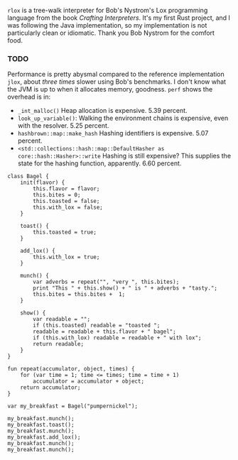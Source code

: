 `rlox` is a tree-walk interpreter for Bob's Nystrom's Lox programming language
from the book _Crafting Interpreters_. It's my first Rust project, and I was
following the Java implementation, so my implementation is not particularly
clean or idiomatic. Thank you Bob Nystrom for the comfort food.

### TODO

Performance is pretty abysmal compared to the reference implementation `jlox`,
about _three times_ slower using Bob's benchmarks. I don't know what the JVM is
up to when it allocates memory, goodness. `perf` shows the overhead is in:

- `_int_malloc()` Heap allocation is expensive. 5.39 percent.
- `look_up_variable()`: Walking the environment chains is expensive, even with
   the resolver. 5.25 percent.
- `hashbrown::map::make_hash` Hashing identifiers is expensive. 5.07 percent.
- `<std::collections::hash::map::DefaultHasher as core::hash::Hasher>::write`
   Hashing is still expensive? This supplies the state for the hashing function,
   apparently. 6.60 percent.

```lox
class Bagel {
    init(flavor) {
        this.flavor = flavor;
        this.bites = 0;
        this.toasted = false;
        this.with_lox = false;
    }

    toast() {
        this.toasted = true;
    }

    add_lox() {
        this.with_lox = true;
    }

    munch() {
        var adverbs = repeat("", "very ", this.bites);
        print "This " + this.show() + " is " + adverbs + "tasty.";
        this.bites = this.bites +  1;
    }

    show() {
        var readable = "";
        if (this.toasted) readable = "toasted ";
        readable = readable + this.flavor + " bagel";
        if (this.with_lox) readable = readable + " with lox";
        return readable;
    }
}

fun repeat(accumulator, object, times) {
    for (var time = 1; time <= times; time = time + 1)
        accumulator = accumulator + object;
    return accumulator;
}

var my_breakfast = Bagel("pumpernickel");

my_breakfast.munch();
my_breakfast.toast();
my_breakfast.munch();
my_breakfast.add_lox();
my_breakfast.munch();
my_breakfast.munch();
```

